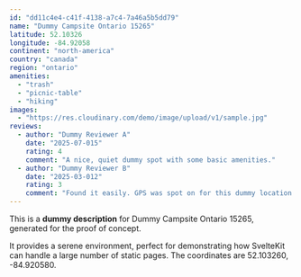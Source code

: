 ```yaml
---
id: "dd11c4e4-c41f-4138-a7c4-7a46a5b5dd79"
name: "Dummy Campsite Ontario 15265"
latitude: 52.10326
longitude: -84.92058
continent: "north-america"
country: "canada"
region: "ontario"
amenities:
  - "trash"
  - "picnic-table"
  - "hiking"
images:
  - "https://res.cloudinary.com/demo/image/upload/v1/sample.jpg"
reviews:
  - author: "Dummy Reviewer A"
    date: "2025-07-015"
    rating: 4
    comment: "A nice, quiet dummy spot with some basic amenities."
  - author: "Dummy Reviewer B"
    date: "2025-03-012"
    rating: 3
    comment: "Found it easily. GPS was spot on for this dummy location."
---
```


This is a **dummy description** for Dummy Campsite Ontario 15265, generated for the proof of concept.

It provides a serene environment, perfect for demonstrating how SvelteKit can handle a large number of static pages. The coordinates are 52.103260, -84.920580.
